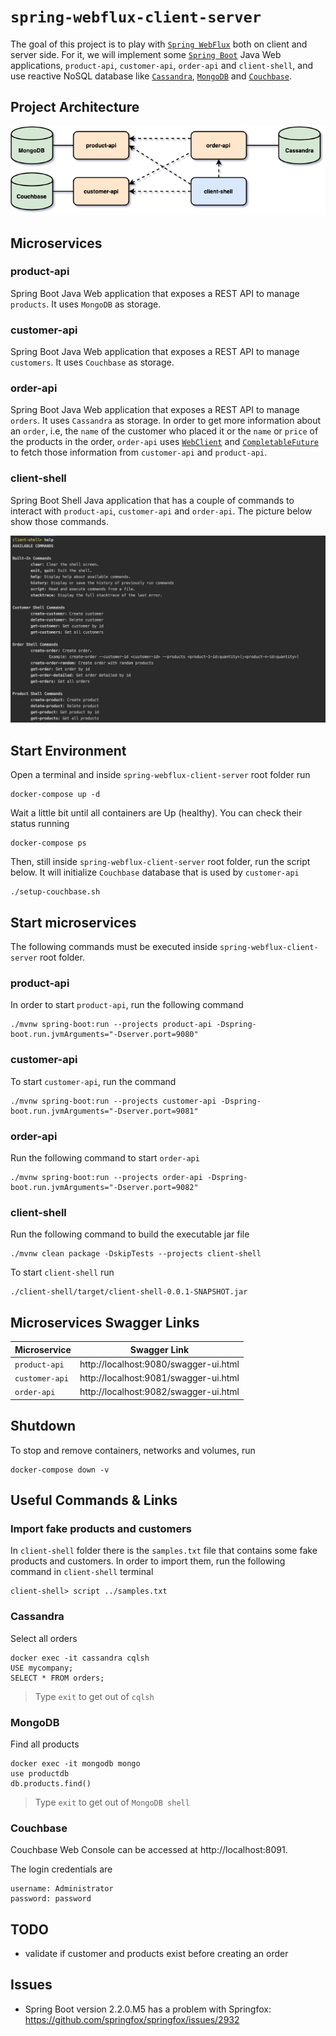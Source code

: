 # `spring-webflux-client-server`

The goal of this project is to play with [`Spring WebFlux`](https://docs.spring.io/spring/docs/current/spring-framework-reference/web-reactive.html)
both on client and server side. For it, we will implement some [`Spring Boot`](https://spring.io/projects/spring-boot)
Java Web applications, `product-api`, `customer-api`, `order-api` and `client-shell`, and use reactive NoSQL database
like [`Cassandra`](https://cassandra.apache.org/), [`MongoDB`](https://www.mongodb.com/) and [`Couchbase`](https://www.couchbase.com/).

## Project Architecture

![project-diagram](images/project-diagram.png)

## Microservices

### product-api

Spring Boot Java Web application that exposes a REST API to manage `products`. It uses `MongoDB` as storage.

### customer-api

Spring Boot Java Web application that exposes a REST API to manage `customers`. It uses `Couchbase` as storage.

### order-api

Spring Boot Java Web application that exposes a REST API to manage `orders`. It uses `Cassandra` as storage. In order
to get more information about an `order`, i.e, the `name` of the customer who placed it or the `name` or `price` of
the products in the order, `order-api` uses [`WebClient`](https://docs.spring.io/spring/docs/current/spring-framework-reference/web-reactive.html#webflux-client)
and [`CompletableFuture`](https://docs.oracle.com/javase/8/docs/api/java/util/concurrent/CompletableFuture.html) to
fetch those information from `customer-api` and `product-api`.

### client-shell

Spring Boot Shell Java application that has a couple of commands to interact with `product-api`, `customer-api` and
`order-api`. The picture below show those commands.

![client-shell](images/client-shell.png)

## Start Environment

Open a terminal and inside `spring-webflux-client-server` root folder run
```
docker-compose up -d
```

Wait a little bit until all containers are Up (healthy). You can check their status running
```
docker-compose ps
```

Then, still inside `spring-webflux-client-server` root folder, run the script below. It will initialize
`Couchbase` database that is used by `customer-api`
```
./setup-couchbase.sh
```

## Start microservices

The following commands must be executed inside `spring-webflux-client-server` root folder.

### product-api

In order to start `product-api`, run the following command
```
./mvnw spring-boot:run --projects product-api -Dspring-boot.run.jvmArguments="-Dserver.port=9080"
```

### customer-api

To start `customer-api`, run the command
```
./mvnw spring-boot:run --projects customer-api -Dspring-boot.run.jvmArguments="-Dserver.port=9081"
```

### order-api

Run the following command to start `order-api` 
```
./mvnw spring-boot:run --projects order-api -Dspring-boot.run.jvmArguments="-Dserver.port=9082"
```

### client-shell

Run the following command to build the executable jar file
```
./mvnw clean package -DskipTests --projects client-shell
```

To start `client-shell` run
```
./client-shell/target/client-shell-0.0.1-SNAPSHOT.jar 
```

## Microservices Swagger Links

| Microservice   | Swagger Link                          |
| -------------- | ------------------------------------- |
| `product-api`  | http://localhost:9080/swagger-ui.html |
| `customer-api` | http://localhost:9081/swagger-ui.html |
| `order-api`    | http://localhost:9082/swagger-ui.html | 

## Shutdown

To stop and remove containers, networks and volumes, run
```
docker-compose down -v
```

## Useful Commands & Links

### Import fake products and customers

In `client-shell` folder there is the `samples.txt` file that contains some fake products and customers. In order to
import them, run the following command in `client-shell` terminal
```
client-shell> script ../samples.txt
```

### Cassandra

Select all orders
```
docker exec -it cassandra cqlsh
USE mycompany;
SELECT * FROM orders;
```
> Type `exit` to get out of `cqlsh`

### MongoDB

Find all products
```
docker exec -it mongodb mongo
use productdb
db.products.find()
```
> Type `exit` to get out of `MongoDB shell`

### Couchbase

Couchbase Web Console can be accessed at http://localhost:8091.

The login credentials are
```
username: Administrator
password: password
```

## TODO

- validate if customer and products exist before creating an order

## Issues

- Spring Boot version 2.2.0.M5 has a problem with Springfox: https://github.com/springfox/springfox/issues/2932